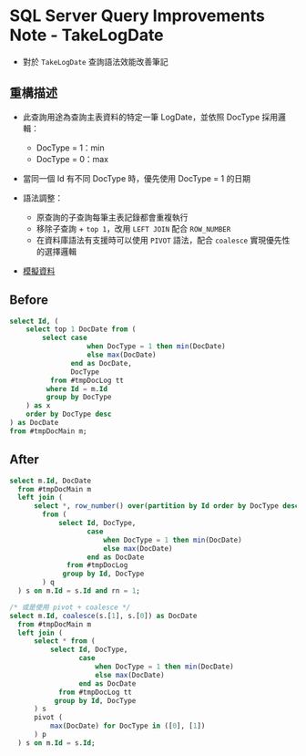 # SQL Server Query Improvements Note - TakeLogDate

- 對於 `TakeLogDate` 查詢語法效能改善筆記

## 重構描述

- 此查詢用途為查詢主表資料的特定一筆 LogDate，並依照 DocType 採用邏輯：
  - DocType = 1：min
  - DocType = 0：max
- 當同一個 Id 有不同 DocType 時，優先使用 DocType = 1 的日期


- 語法調整：
  - 原查詢的子查詢每筆主表記錄都會重複執行
  - 移除子查詢 + `top 1`，改用 `LEFT JOIN` 配合 `ROW_NUMBER`
  - 在資料庫語法有支援時可以使用 `PIVOT` 語法，配合 `coalesce` 實現優先性的選擇邏輯

- [模擬資料](test_data.sql)

## Before

```sql
select Id, (
    select top 1 DocDate from (
        select case 
                   when DocType = 1 then min(DocDate) 
                   else max(DocDate) 
               end as DocDate,
               DocType
          from #tmpDocLog tt
         where Id = m.Id
         group by DocType
    ) as x
    order by DocType desc
) as DocDate
from #tmpDocMain m;
```

## After

```sql
select m.Id, DocDate
  from #tmpDocMain m
  left join (
      select *, row_number() over(partition by Id order by DocType desc) as rn 
        from (
            select Id, DocType,
                   case 
                       when DocType = 1 then min(DocDate) 
                       else max(DocDate) 
                   end as DocDate
              from #tmpDocLog
             group by Id, DocType
        ) q
  ) s on m.Id = s.Id and rn = 1;

/* 或是使用 pivot + coalesce */
select m.Id, coalesce(s.[1], s.[0]) as DocDate
  from #tmpDocMain m
  left join (
      select * from (
          select Id, DocType,
                 case 
                     when DocType = 1 then min(DocDate) 
                     else max(DocDate) 
                 end as DocDate
            from #tmpDocLog tt
           group by Id, DocType
      ) s
      pivot (
          max(DocDate) for DocType in ([0], [1])
      ) p
  ) s on m.Id = s.Id;
```